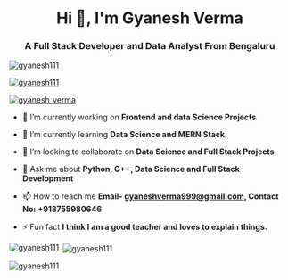 <h1 align="center">Hi 👋, I'm Gyanesh Verma</h1>
<h3 align="center">A Full Stack Developer and Data Analyst From Bengaluru</h3>

<p align="left"> <img src="https://komarev.com/ghpvc/?username=gyanesh111&label=Profile%20views&color=0e75b6&style=flat" alt="gyanesh111" /> </p>

<p align="left"> <a href="https://github.com/ryo-ma/github-profile-trophy"><img src="https://github-profile-trophy.vercel.app/?username=gyanesh111" alt="gyanesh111" /></a> </p>

<p align="left"> <a href="https://twitter.com/gyanesh_verma" target="blank"><img src="https://img.shields.io/twitter/follow/gyanesh_verma?logo=twitter&style=for-the-badge" alt="gyanesh_verma" /></a> </p>

- 🔭 I’m currently working on **Frontend and data Science Projects**

- 🌱 I’m currently learning **Data Science and MERN Stack**

- 👯 I’m looking to collaborate on **Data Science and Full Stack Projects**

- 💬 Ask me about **Python, C++, Data Science and Full Stack Development**

- 📫 How to reach me **Email- gyaneshverma999@gmail.com, Contact No: +918755980646**

- ⚡ Fun fact **I think I am a good teacher and loves to explain things.**


<p><img align="left" src="https://github-readme-stats.vercel.app/api/top-langs?username=gyanesh111&show_icons=true&locale=en&layout=compact" alt="gyanesh111" /></p>

<p>&nbsp;<img align="center" src="https://github-readme-stats.vercel.app/api?username=gyanesh111&show_icons=true&locale=en" alt="gyanesh111" /></p>

<p><img align="center" src="https://github-readme-streak-stats.herokuapp.com/?user=gyanesh111&" alt="gyanesh111" /></p>
